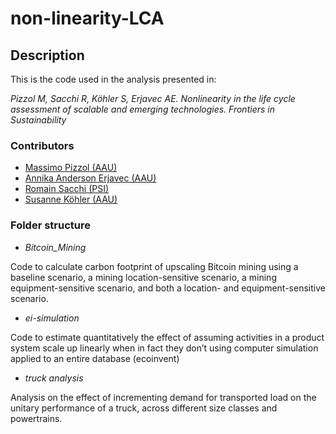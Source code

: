 # non-linearity-LCA

## Description

This is the code used in the analysis presented in:

_Pizzol M, Sacchi R, Köhler S, Erjavec AE. Nonlinearity in the life cycle assessment of scalable and emerging technologies. Frontiers in Sustainability_

### Contributors

- [Massimo Pizzol (AAU)](mailto:massimo@plan.aau.dk)  
- [Annika Anderson Erjavec (AAU)](mailto:annikaae@plan.aau.dk)
- [Romain Sacchi (PSI)](mailto:romain.sacchi@psi.ch)
- [Susanne Köhler (AAU)](mailto:susanne@plan.aau.dk)

### Folder structure

- _Bitcoin_Mining_

Code to calculate carbon footprint of upscaling Bitcoin mining using a baseline scenario, a mining location-sensitive scenario, a mining equipment-sensitive scenario, and both a location- and equipment-sensitive scenario.

- _ei-simulation_ 

Code to estimate quantitatively the effect of assuming activities in a product system scale up linearly when in fact they don’t using computer simulation applied to an entire database (ecoinvent)

- _truck analysis_

Analysis on the effect of incrementing demand for transported load on the unitary performance of a truck,
across different size classes and powertrains.
